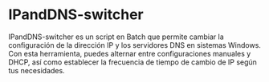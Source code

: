 # IPandDNS-switcher
IPandDNS-switcher es un script en Batch que permite cambiar la configuración de la dirección IP y los servidores DNS en sistemas Windows. Con esta herramienta, puedes alternar entre configuraciones manuales y DHCP, así como establecer la frecuencia de tiempo de cambio de IP según tus necesidades.
